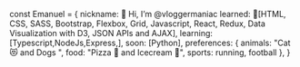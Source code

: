 
const Emanuel = {
  nickname: 👋 Hi, I’m @vloggermaniac
  learned: 🌱[HTML, CSS, SASS, Bootstrap, Flexbox, Grid, Javascript, React, Redux, Data Visualization with D3, JSON APIs and AJAX],
  learning: [Typescript,NodeJs,Express,],
  soon: [Python],
  preferences: {
                animals: "Cat 😻 and Dogs ",
                food: "Pizza 🍕 and Icecream 🍦",
               sports: running, football
                },
}

<!---
vloggermaniac/vloggermaniac is a ✨ special ✨ repository because its `README.md` (this file) appears on your GitHub profile.
You can click the Preview link to take a look at your changes.
--->
